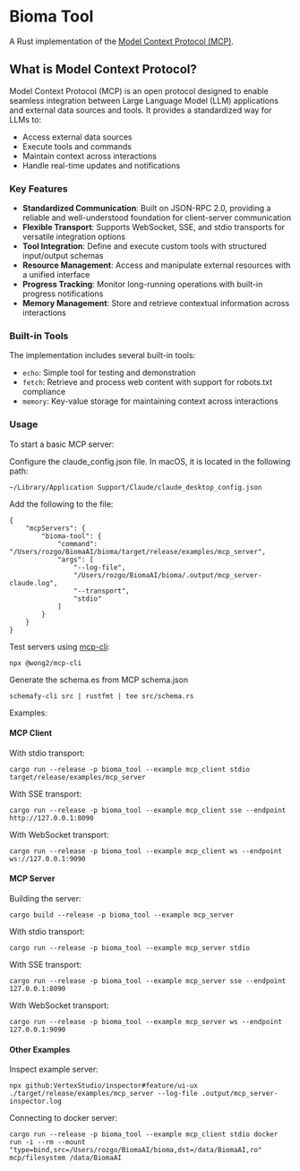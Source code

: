 # Bioma Tool

A Rust implementation of the [Model Context Protocol (MCP)](https://modelcontextprotocol.io).

## What is Model Context Protocol?

Model Context Protocol (MCP) is an open protocol designed to enable seamless integration between Large Language Model (LLM) applications and external data sources and tools. It provides a standardized way for LLMs to:

- Access external data sources
- Execute tools and commands
- Maintain context across interactions
- Handle real-time updates and notifications

### Key Features

- **Standardized Communication**: Built on JSON-RPC 2.0, providing a reliable and well-understood foundation for client-server communication
- **Flexible Transport**: Supports WebSocket, SSE, and stdio transports for versatile integration options
- **Tool Integration**: Define and execute custom tools with structured input/output schemas
- **Resource Management**: Access and manipulate external resources with a unified interface
- **Progress Tracking**: Monitor long-running operations with built-in progress notifications
- **Memory Management**: Store and retrieve contextual information across interactions

### Built-in Tools

The implementation includes several built-in tools:

- `echo`: Simple tool for testing and demonstration
- `fetch`: Retrieve and process web content with support for robots.txt compliance
- `memory`: Key-value storage for maintaining context across interactions

### Usage

To start a basic MCP server:

Configure the claude_config.json file. In macOS, it is located in the following path:

```
~/Library/Application Support/Claude/claude_desktop_config.json
```

Add the following to the file:

```
{
    "mcpServers": {
        "bioma-tool": {
            "command": "/Users/rozgo/BiomaAI/bioma/target/release/examples/mcp_server",
            "args": [
                "--log-file",
                "/Users/rozgo/BiomaAI/bioma/.output/mcp_server-claude.log",
                "--transport",
                "stdio"
            ]
        }
    }
}
```

Test servers using [mcp-cli](https://github.com/wong2/mcp-cli):

```
npx @wong2/mcp-cli
```

Generate the schema.es from MCP schema.json

```
schemafy-cli src | rustfmt | tee src/schema.rs
```

Examples:

#### MCP Client

With stdio transport:

```
cargo run --release -p bioma_tool --example mcp_client stdio target/release/examples/mcp_server
```

With SSE transport:

```
cargo run --release -p bioma_tool --example mcp_client sse --endpoint http://127.0.0.1:8090
```

With WebSocket transport:

```
cargo run --release -p bioma_tool --example mcp_client ws --endpoint ws://127.0.0.1:9090
```

#### MCP Server

Building the server:

```
cargo build --release -p bioma_tool --example mcp_server
```

With stdio transport:

```
cargo run --release -p bioma_tool --example mcp_server stdio
```

With SSE transport:

```
cargo run --release -p bioma_tool --example mcp_server sse --endpoint 127.0.0.1:8090
```

With WebSocket transport:

```
cargo run --release -p bioma_tool --example mcp_server ws --endpoint 127.0.0.1:9090
```

#### Other Examples

Inspect example server:

```
npx github:VertexStudio/inspector#feature/ui-ux ./target/release/examples/mcp_server --log-file .output/mcp_server-inspector.log
```

Connecting to docker server:

```
cargo run --release -p bioma_tool --example mcp_client stdio docker run -i --rm --mount "type=bind,src=/Users/rozgo/BiomaAI/bioma,dst=/data/BiomaAI,ro" mcp/filesystem /data/BiomaAI
```
